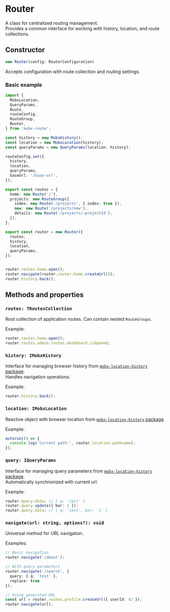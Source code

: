 # Router

A class for centralized routing management.  
Provides a common interface for working with history, location, and route collections.  

## Constructor

```ts
new Router(config: RouterConfiguration)
```
Accepts configuration with route collection and routing settings.  

### Basic example

```ts
import {
  MobxLocation,
  QueryParams,
  Route,
  routeConfig,
  RouteGroup,
  Router,
} from 'mobx-route';

const history = new MobxHistory();
const location = new MobxLocation(history);
const queryParams = new QueryParams(location, history);

routeConfig.set({
  history,
  location,
  queryParams,
  baseUrl: '/base-url',
});

export const routes = {
  home: new Route('/'),
  projects: new RouteGroup({
    index: new Route('/projects', { index: true }),
    new: new Route('/projects/new'),
    details: new Route('/projects/:projectId'),
  }),
};

export const router = new Router({
  routes,
  history,
  location,
  queryParams,
});


router.routes.home.open();
router.navigate(router.router.home.createUrl());
router.history.back();
```

## Methods and properties  

### `routes: TRoutesCollection`  

Root collection of application routes. Can contain nested `RouteGroups`.  

Example:   
```ts
router.routes.home.open();
router.routes.admin.routes.dashboard.isOpened;  
```

### `history: IMobxHistory`  
Interface for managing browser history from [`mobx-location-history` package](https://github.com/js2me/mobx-location-history).  
Handles navigation operations.   

Example:  
```ts
router.history.back();
```

### `location: IMobxLocation`  
Reactive object with browser location from [`mobx-location-history` package](https://github.com/js2me/mobx-location-history).  

Example:
```ts
autorun(() => {
  console.log('Current path:', router.location.pathname);
});
```

### `query: IQueryParams`  
Interface for managing query parameters from [`mobx-location-history` package](https://github.com/js2me/mobx-location-history).  
Automatically synchronized with current url.  

Example:  
```ts
router.query.data; // { q: 'test' }
router.query.update({ bar: 1 });
router.query.data; // { q: 'test', bar: '1' }
```

### `navigate(url: string, options?): void` <Badge type="info" text="action" />   

Universal method for URL navigation.  

Examples:  
```ts
// Basic navigation
router.navigate('/about');

// With query parameters
router.navigate('/search', {
  query: { q: 'test' },
  replace: true
});

// Using generated URL
const url = router.routes.profile.createUrl({ userId: 42 });
router.navigate(url);
```